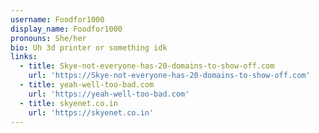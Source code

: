 ```yaml
---
username: Foodfor1000
display_name: Foodfor1000
pronouns: She/her
bio: Uh 3d printer or something idk
links:
  - title: Skye-not-everyone-has-20-domains-to-show-off.com
    url: 'https://Skye-not-everyone-has-20-domains-to-show-off.com'
  - title: yeah-well-too-bad.com
    url: 'https://yeah-well-too-bad.com'
  - title: skyenet.co.in
    url: 'https://skyenet.co.in'
---
```


